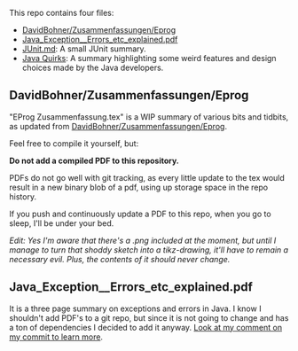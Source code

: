 This repo contains four files:

- [DavidBohner/Zusammenfassungen/Eprog](https://github.com/DavidBohner/Zusammenfassungen/tree/master/EProg)
- [Java_Exception__Errors_etc_explained.pdf](https://github.com/ModumUnlimited/StudyMaterials/blob/master/Einf%C3%BChrung%20in%20die%20Programmierung/Java_Exception__Errors_etc_explained.pdf)
- [JUnit.md](https://github.com/ModumUnlimited/StudyMaterials/blob/master/Einf%C3%BChrung%20in%20die%20Programmierung/JUnit.md): A small JUnit summary.
- [Java Quirks](https://github.com/ModumUnlimited/StudyMaterials/blob/master/Einf%C3%BChrung%20in%20die%20Programmierung/Java_Quirks.md): A summary highlighting some weird features and design choices made by the Java developers. 


## DavidBohner/Zusammenfassungen/Eprog
"EProg Zusammenfassung.tex" is a WIP summary of various bits and tidbits, as updated from [DavidBohner/Zusammenfassungen/Eprog](https://github.com/DavidBohner/Zusammenfassungen/tree/master/EProg).


 Feel free to compile it yourself, but:

**Do not add a compiled PDF to this repository.**

PDFs do not go well with git tracking, as every little update to the tex would result in a new binary blob of a pdf, using up storage space in the repo history.


If you push and continuously update a PDF to this repo, when you go to sleep, I'll be under your bed.




*Edit: Yes I'm aware that there's a .png included at the moment, but until I manage to turn that shoddy sketch into a tikz-drawing, it'll have to remain a necessary evil. Plus, the contents of it should never change.*


## Java_Exception__Errors_etc_explained.pdf
It is a three page summary on exceptions and errors in Java. I know I shouldn't add PDF's to a git repo, but since it is not going to change and has a ton of dependencies I decided to add it anyway. [Look at my comment on my commit to learn more](https://github.com/ModumUnlimited/StudyMaterials/commit/104057042824aef58ba9c0990c2826cb88d2789f#commitcomment-31818995).
